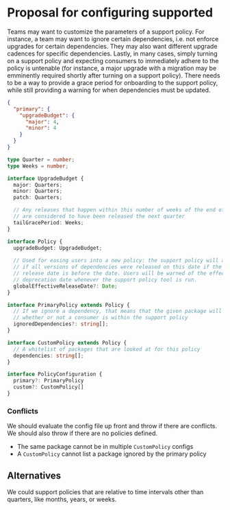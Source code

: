 # Proposal for configuring supported

Teams may want to customize the parameters of a support policy. For instance, a team may want to ignore certain dependencies, i.e. not enforce upgrades for certain dependencies. They may also want different upgrade cadences for specific dependencies. Lastly, in many cases, simply turning on a support policy and expecting consumers to immediately adhere to the policy is untenable (for instance, a major upgrade with a migration may be emminently required shortly after turning on a support policy). There needs to be a way to provide a grace period for onboarding to the support policy, while still providing a warning for when dependencies must be updated.

```JSON
{
  "primary": {
    "upgradeBudget": {
      "major": 4,
      "minor": 4
    }
  }
}
```

```TypeScript
type Quarter = number;
type Weeks = number;

interface UpgradeBudget {
  major: Quarters;
  minor: Quarters;
  patch: Quarters;

  // Any releases that happen within this number of weeks of the end of a quarter
  // are considered to have been released the next quarter
  tailGracePeriod: Weeks;
}

interface Policy {
  upgradeBudget: UpgradeBudget;
  
  // Used for easing users into a new policy: the support policy will act as
  // if all versions of dependencies were released on this date if the actual
  // release date is before the date. Users will be warned of the effective
  // deprecation date whenever the support policy tool is run.
  globalEffectiveReleaseDate?: Date;
}

interface PrimaryPolicy extends Policy {
  // If we ignore a dependency, that means that the given package will not affect
  // whether or not a consumer is within the support policy
  ignoredDependencies?: string[];
}

interface CustomPolicy extends Policy {
  // A whitelist of packages that are looked at for this policy
  dependencies: string[];
}

interface PolicyConfiguration {
  primary?: PrimaryPolicy
  custom?: CustomPolicy[]
}
```

### Conflicts
We should evaluate the config file up front and throw if there are conflicts. We should also throw if there are no policies defined.

* The same package cannot be in multiple `CustomPolicy` configs
* A `CustomPolicy` cannot list a package ignored by the primary policy

## Alternatives

We could support policies that are relative to time intervals other than quarters, like months, years, or weeks.